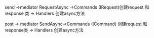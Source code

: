 send  ->mediator  RequestAsync ->Commands (IRequest)创建request 和 response 类 -> Handlers 创建async方法

post -> mediator SendAsync->Commands (ICommand) 创建request 和 response类
-> Handlers 创建async方法
